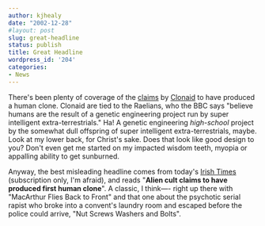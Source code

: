 ```yaml
---
author: kjhealy
date: "2002-12-28"
#layout: post
slug: great-headline
status: publish
title: Great Headline
wordpress_id: '204'
categories:
- News
---
```


There's been plenty of coverage of the [claims](http://news.bbc.co.uk/2/hi/health/2610755.stm) by [Clonaid](http://www.clonaid.com/) to have produced a human clone. Clonaid are tied to the Raelians, who the BBC says "believe humans are the result of a genetic engineering project run by super intelligent extra-terrestrials." Ha! A genetic engineering *high-school* project by the somewhat dull offspring of super intelligent extra-terrestrials, maybe. Look at my lower back, for Christ's sake. Does that look like good design to you? Don't even get me started on my impacted wisdom teeth, myopia or appalling ability to get sunburned.

Anyway, the best misleading headline comes from today's [Irish Times](http://www.ireland.com/newspaper/front/2002/1228/index.html) (subscription only, I'm afraid), and reads "**Alien cult claims to have produced first human clone**". A classic, I think—- right up there with "MacArthur Flies Back to Front" and that one about the psychotic serial rapist who broke into a convent's laundry room and escaped before the police could arrive, "Nut Screws Washers and Bolts".
